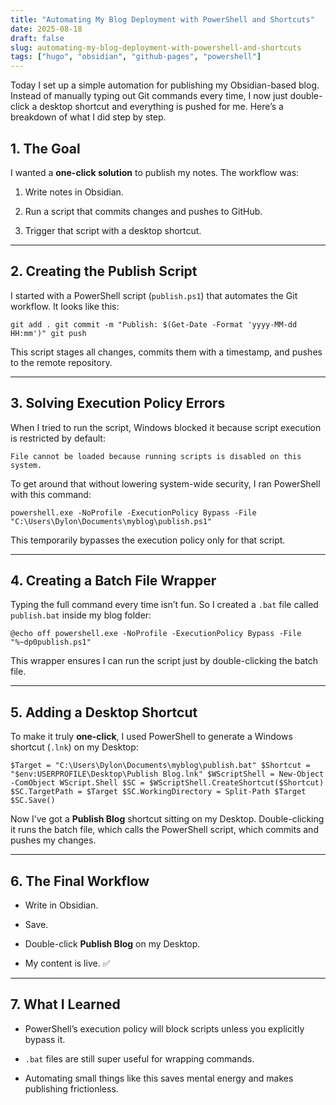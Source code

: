 ```yaml
---
title: "Automating My Blog Deployment with PowerShell and Shortcuts"
date: 2025-08-18
draft: false
slug: automating-my-blog-deployment-with-powershell-and-shortcuts
tags: ["hugo", "obsidian", "github-pages", "powershell"]
---
```


Today I set up a simple automation for publishing my Obsidian-based blog. Instead of manually typing out Git commands every time, I now just double-click a desktop shortcut and everything is pushed for me. Here’s a breakdown of what I did step by step.

## 1. The Goal

I wanted a **one-click solution** to publish my notes. The workflow was:

1. Write notes in Obsidian.
    
2. Run a script that commits changes and pushes to GitHub.
    
3. Trigger that script with a desktop shortcut.
    

---

## 2. Creating the Publish Script

I started with a PowerShell script (`publish.ps1`) that automates the Git workflow. It looks like this:

`git add . git commit -m "Publish: $(Get-Date -Format 'yyyy-MM-dd HH:mm')" git push`

This script stages all changes, commits them with a timestamp, and pushes to the remote repository.

---

## 3. Solving Execution Policy Errors

When I tried to run the script, Windows blocked it because script execution is restricted by default:

`File cannot be loaded because running scripts is disabled on this system.`

To get around that without lowering system-wide security, I ran PowerShell with this command:

`powershell.exe -NoProfile -ExecutionPolicy Bypass -File "C:\Users\Dylon\Documents\myblog\publish.ps1"`

This temporarily bypasses the execution policy only for that script.

---

## 4. Creating a Batch File Wrapper

Typing the full command every time isn’t fun. So I created a `.bat` file called `publish.bat` inside my blog folder:

`@echo off powershell.exe -NoProfile -ExecutionPolicy Bypass -File "%~dp0publish.ps1"`

This wrapper ensures I can run the script just by double-clicking the batch file.

---

## 5. Adding a Desktop Shortcut

To make it truly **one-click**, I used PowerShell to generate a Windows shortcut (`.lnk`) on my Desktop:

`$Target = "C:\Users\Dylon\Documents\myblog\publish.bat" $Shortcut = "$env:USERPROFILE\Desktop\Publish Blog.lnk" $WScriptShell = New-Object -ComObject WScript.Shell $SC = $WScriptShell.CreateShortcut($Shortcut) $SC.TargetPath = $Target $SC.WorkingDirectory = Split-Path $Target $SC.Save()`

Now I’ve got a **Publish Blog** shortcut sitting on my Desktop. Double-clicking it runs the batch file, which calls the PowerShell script, which commits and pushes my changes.

---

## 6. The Final Workflow

- Write in Obsidian.
    
- Save.
    
- Double-click **Publish Blog** on my Desktop.
    
- My content is live. ✅
    

---

## 7. What I Learned

- PowerShell’s execution policy will block scripts unless you explicitly bypass it.
    
- `.bat` files are still super useful for wrapping commands.
    
- Automating small things like this saves mental energy and makes publishing frictionless.